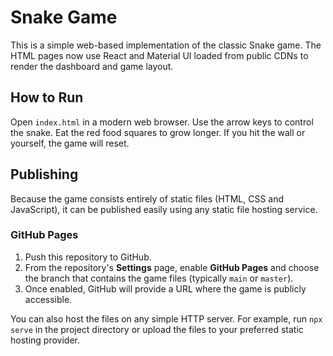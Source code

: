 # Snake Game

This is a simple web-based implementation of the classic Snake game.
The HTML pages now use React and Material UI loaded from public CDNs to render
the dashboard and game layout.

## How to Run

Open `index.html` in a modern web browser. Use the arrow keys to control the snake.
Eat the red food squares to grow longer. If you hit the wall or yourself, the game
will reset.

## Publishing

Because the game consists entirely of static files (HTML, CSS and JavaScript), it
can be published easily using any static file hosting service.

### GitHub Pages

1. Push this repository to GitHub.
2. From the repository's **Settings** page, enable **GitHub Pages** and choose the
   branch that contains the game files (typically `main` or `master`).
3. Once enabled, GitHub will provide a URL where the game is publicly accessible.

You can also host the files on any simple HTTP server. For example, run
`npx serve` in the project directory or upload the files to your preferred static
hosting provider.
